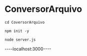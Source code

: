 # ConversorArquivo

    cd CoversorArquivo

    npm init -y

    node server.js

----localhost:3000----